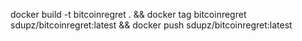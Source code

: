 docker build -t bitcoinregret . && docker tag bitcoinregret sdupz/bitcoinregret:latest && docker push sdupz/bitcoinregret:latest
